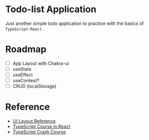 # Todo-list Application

Just another simple todo application to practice with the basics of `TypeScript-React` .

# Roadmap

- [ ] App Layout with Chakra-ui
- [ ] useState
- [ ] useEffect
- [ ] useContext?
- [ ] CRUD (localStorage)

# Reference

- [UI Layout Reference](https://github.com/beefysalad/ojt-myern-app)
- [TypeScript Course in React](https://www.youtube.com/watch?v=1jMJDbq7ZX4)
- [TypeScript Crash Course](https://www.youtube.com/watch?v=BCg4U1FzODs)
